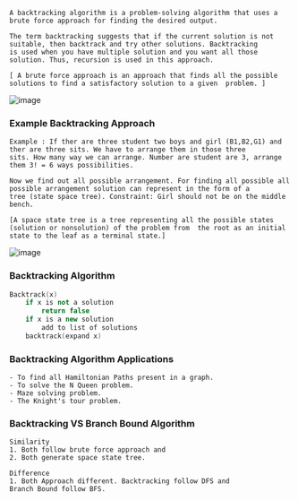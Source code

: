 ```
A backtracking algorithm is a problem-solving algorithm that uses a brute force approach for finding the desired output.

The term backtracking suggests that if the current solution is not suitable, then backtrack and try other solutions. Backtracking
is used when you have multiple solution and you want all those solution. Thus, recursion is used in this approach.
```
`[ A brute force approach is an approach that finds all the possible solutions to find a satisfactory solution to a given 
problem. ]`

![image](https://user-images.githubusercontent.com/59710234/174453147-8ccdda0d-497a-41c8-87f3-faf253aff1a4.png)

### Example Backtracking Approach
```
Example : If ther are three student two boys and girl (B1,B2,G1) and ther are three sits. We have to arrange them in those three 
sits. How many way we can arrange. Number are student are 3, arrange them 3! = 6 ways possibilities. 

Now we find out all possible arrangement. For finding all possible all possible arrangement solution can represent in the form of a
tree (state space tree). Constraint: Girl should not be on the middle bench.
```

`[A space state tree is a tree representing all the possible states (solution or nonsolution) of the problem from 
the root as an initial state to the leaf as a terminal state.]`

![image](https://user-images.githubusercontent.com/59710234/174454202-351d1a8a-5296-4c80-9898-25a515e408a7.png)

### Backtracking Algorithm
```c++
Backtrack(x)
    if x is not a solution
        return false
    if x is a new solution
        add to list of solutions
    backtrack(expand x)
```

### Backtracking Algorithm Applications
```
- To find all Hamiltonian Paths present in a graph.
- To solve the N Queen problem.
- Maze solving problem.
- The Knight's tour problem.
```
### Backtracking VS Branch Bound Algorithm
```
Similarity
1. Both follow brute force approach and
2. Both generate space state tree.

Difference
1. Both Approach different. Backtracking follow DFS and
Branch Bound follow BFS.
```
